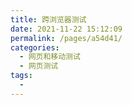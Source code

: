 ```yaml
---
title: 跨浏览器测试
date: 2021-11-22 15:12:09
permalink: /pages/a54d41/
categories:
  - 网页和移动测试
  - 网页测试
tags:
  - 
---
```

